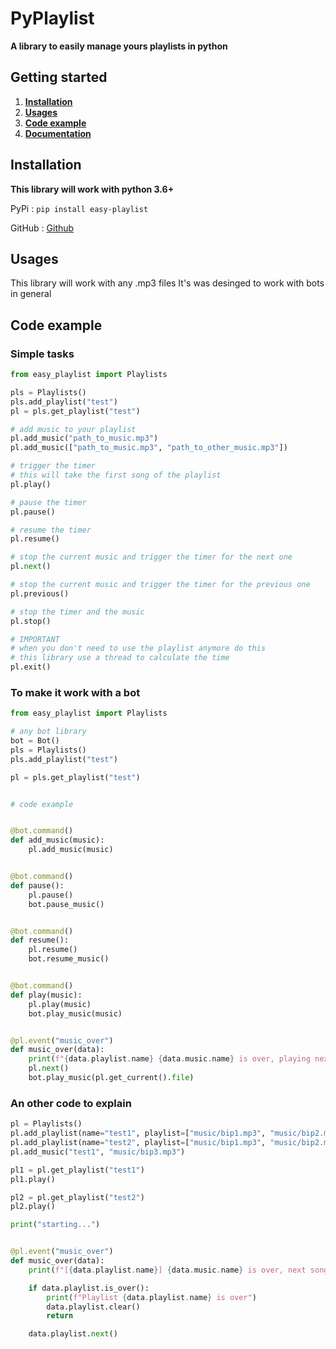 # PyPlaylist

**A library to easily manage yours playlists in python**

## Getting started

1. [**Installation**](#installation)
2. [**Usages**](#usages)
3. [**Code example**](#code-example)
4. [**Documentation**](#documentation)


## Installation

**This library will work with python 3.6+**

PyPi : `pip install easy-playlist`

GitHub : [Github](https://github.com/ThePhoenix78/Playlist)


## Usages

This library will work with any .mp3 files
It's was desinged to work with bots in general


## Code example

### Simple tasks

```py
from easy_playlist import Playlists

pls = Playlists()
pls.add_playlist("test")
pl = pls.get_playlist("test")

# add music to your playlist
pl.add_music("path_to_music.mp3")
pl.add_music(["path_to_music.mp3", "path_to_other_music.mp3"])

# trigger the timer
# this will take the first song of the playlist
pl.play()

# pause the timer
pl.pause()

# resume the timer
pl.resume()

# stop the current music and trigger the timer for the next one
pl.next()

# stop the current music and trigger the timer for the previous one
pl.previous()

# stop the timer and the music
pl.stop()

# IMPORTANT
# when you don't need to use the playlist anymore do this
# this library use a thread to calculate the time
pl.exit()
```

### To make it work with a bot

```py
from easy_playlist import Playlists

# any bot library
bot = Bot()
pls = Playlists()
pls.add_playlist("test")

pl = pls.get_playlist("test")


# code example


@bot.command()
def add_music(music):
	pl.add_music(music)


@bot.command()
def pause():
	pl.pause()
	bot.pause_music()


@bot.command()
def resume():
	pl.resume()
	bot.resume_music()


@bot.command()
def play(music):
	pl.play(music)
	bot.play_music(music)


@pl.event("music_over")
def music_over(data):
	print(f"{data.playlist.name} {data.music.name} is over, playing next now")
	pl.next()
	bot.play_music(pl.get_current().file)

```

### An other code to explain

```py
pl = Playlists()
pl.add_playlist(name="test1", playlist=["music/bip1.mp3", "music/bip2.mp3"])
pl.add_playlist(name="test2", playlist=["music/bip1.mp3", "music/bip2.mp3"])
pl.add_music("test1", "music/bip3.mp3")

pl1 = pl.get_playlist("test1")
pl1.play()

pl2 = pl.get_playlist("test2")
pl2.play()

print("starting...")


@pl.event("music_over")
def music_over(data):
    print(f"[{data.playlist.name}] {data.music.name} is over, next song now!")

    if data.playlist.is_over():
        print(f"Playlist {data.playlist.name} is over")
        data.playlist.clear()
        return

    data.playlist.next()
```
